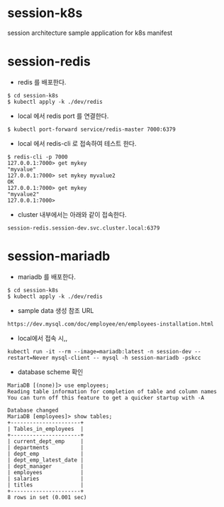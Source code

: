 # session-k8s
session architecture sample application for k8s manifest

# session-redis
- redis 를 배포한다.
```
$ cd session-k8s
$ kubectl apply -k ./dev/redis
```
- local 에서 redis port 를 연결한다.
```
$ kubectl port-forward service/redis-master 7000:6379
```
- local 에서 redis-cli 로 접속하여 테스트 한다.
```
$ redis-cli -p 7000
127.0.0.1:7000> get mykey
"myvalue"
127.0.0.1:7000> set mykey myvalue2
OK
127.0.0.1:7000> get mykey
"myvalue2"
127.0.0.1:7000> 
```
- cluster 내부에서는 아래와 같이 접속한다.
```
session-redis.session-dev.svc.cluster.local:6379
```

# session-mariadb
- mariadb 를 배포한다.
```
$ cd session-k8s
$ kubectl apply -k ./dev/redis
```

- sample data 생성 참조 URL
```
https://dev.mysql.com/doc/employee/en/employees-installation.html
```

- local에서 접속 시,,
```
kubectl run -it --rm --image=mariadb:latest -n session-dev --restart=Never mysql-client -- mysql -h session-mariadb -pskcc
```

- database scheme 확인
```
MariaDB [(none)]> use employees;
Reading table information for completion of table and column names
You can turn off this feature to get a quicker startup with -A

Database changed
MariaDB [employees]> show tables;
+----------------------+
| Tables_in_employees  |
+----------------------+
| current_dept_emp     |
| departments          |
| dept_emp             |
| dept_emp_latest_date |
| dept_manager         |
| employees            |
| salaries             |
| titles               |
+----------------------+
8 rows in set (0.001 sec)
```
